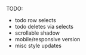 TODO:
* todo row selects
* todo deletes via selects
* scrollable shadow
* mobile/responsive version
* misc style updates
